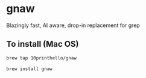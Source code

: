 # gnaw

Blazingly fast, AI aware, drop-in replacement for grep

## To install (Mac OS)

```bash
brew tap 10printhello/gnaw

brew install gnaw
```
